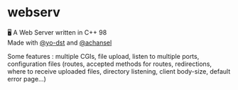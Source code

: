 # webserv

🖥️ A Web Server written in C++ 98  
Made with [@yo-dst](https://github.com/yo-dst) and [@achansel](https://github.com/achansel)

Some features : multiple CGIs, file upload, listen to multiple ports, configuration files (routes, accepted methods for routes, redirections, where to receive uploaded files, directory listening, client body-size, default error page…)
